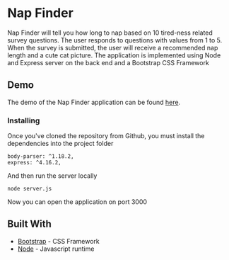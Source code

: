 # Nap Finder

Nap Finder will tell you how long to nap based on 10 tired-ness related survey questions. The user responds to questions with values from 1 to 5. When the survey is submitted, the user will receive a recommended nap length and a cute cat picture. The application is implemented using Node and Express server on the back end and a Bootstrap CSS Framework


## Demo

The demo of the Nap Finder application can be found [here](https://intense-mountain-35364.herokuapp.com/).

### Installing

Once you've cloned the repository from Github, you must install the dependencies into the project folder

```
body-parser: ^1.18.2,
express: ^4.16.2,
```

And then run the server locally

```
node server.js
```

Now you can open the application on port 3000


## Built With

* [Bootstrap](https://getbootstrap.com/) - CSS Framework
* [Node](https://nodejs.org/en/) - Javascript runtime
